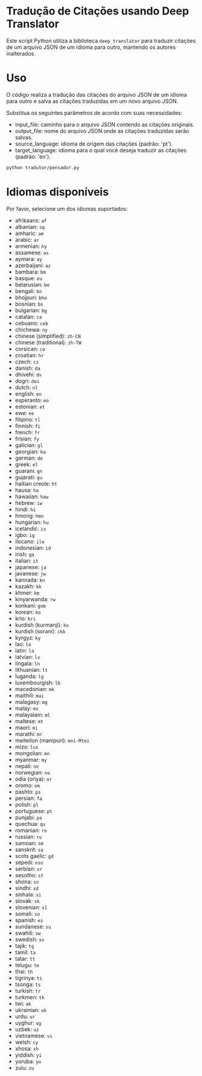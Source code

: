 # Tradução de Citações usando Deep Translator

Este script Python utiliza a biblioteca `deep_translator` para traduzir citações de um arquivo JSON de um idioma para outro, mantendo os autores inalterados.

# Uso

O código realiza a tradução das citações do arquivo JSON de um idioma para outro e salva as citações traduzidas em um novo arquivo JSON.

Substitua os seguintes parâmetros de acordo com suas necessidades:

-   input_file: caminho para o arquivo JSON contendo as citações originais.
-   output_file: nome do arquivo JSON onde as citações traduzidas serão salvas.
-   source_language: idioma de origem das citações (padrão: 'pt').
-   target_language: idioma para o qual você deseja traduzir as citações (padrão: 'en').

```bash
python tradutor/pensador.py
```

# Idiomas disponíveis

Por favor, selecione um dos idiomas suportados:

-   afrikaans: `af`
-   albanian: `sq`
-   amharic: `am`
-   arabic: `ar`
-   armenian: `hy`
-   assamese: `as`
-   aymara: `ay`
-   azerbaijani: `az`
-   bambara: `bm`
-   basque: `eu`
-   belarusian: `be`
-   bengali: `bn`
-   bhojpuri: `bho`
-   bosnian: `bs`
-   bulgarian: `bg`
-   catalan: `ca`
-   cebuano: `ceb`
-   chichewa: `ny`
-   chinese (simplified): `zh-CN`
-   chinese (traditional): `zh-TW`
-   corsican: `co`
-   croatian: `hr`
-   czech: `cs`
-   danish: `da`
-   dhivehi: `dv`
-   dogri: `doi`
-   dutch: `nl`
-   english: `en`
-   esperanto: `eo`
-   estonian: `et`
-   ewe: `ee`
-   filipino: `tl`
-   finnish: `fi`
-   french: `fr`
-   frisian: `fy`
-   galician: `gl`
-   georgian: `ka`
-   german: `de`
-   greek: `el`
-   guarani: `gn`
-   gujarati: `gu`
-   haitian creole: `ht`
-   hausa: `ha`
-   hawaiian: `haw`
-   hebrew: `iw`
-   hindi: `hi`
-   hmong: `hmn`
-   hungarian: `hu`
-   icelandic: `is`
-   igbo: `ig`
-   ilocano: `ilo`
-   indonesian: `id`
-   irish: `ga`
-   italian: `it`
-   japanese: `ja`
-   javanese: `jw`
-   kannada: `kn`
-   kazakh: `kk`
-   khmer: `km`
-   kinyarwanda: `rw`
-   konkani: `gom`
-   korean: `ko`
-   krio: `kri`
-   kurdish (kurmanji): `ku`
-   kurdish (sorani): `ckb`
-   kyrgyz: `ky`
-   lao: `lo`
-   latin: `la`
-   latvian: `lv`
-   lingala: `ln`
-   lithuanian: `lt`
-   luganda: `lg`
-   luxembourgish: `lb`
-   macedonian: `mk`
-   maithili: `mai`
-   malagasy: `mg`
-   malay: `ms`
-   malayalam: `ml`
-   maltese: `mt`
-   maori: `mi`
-   marathi: `mr`
-   meiteilon (manipuri): `mni-Mtei`
-   mizo: `lus`
-   mongolian: `mn`
-   myanmar: `my`
-   nepali: `ne`
-   norwegian: `no`
-   odia (oriya): `or`
-   oromo: `om`
-   pashto: `ps`
-   persian: `fa`
-   polish: `pl`
-   portuguese: `pt`
-   punjabi: `pa`
-   quechua: `qu`
-   romanian: `ro`
-   russian: `ru`
-   samoan: `sm`
-   sanskrit: `sa`
-   scots gaelic: `gd`
-   sepedi: `nso`
-   serbian: `sr`
-   sesotho: `st`
-   shona: `sn`
-   sindhi: `sd`
-   sinhala: `si`
-   slovak: `sk`
-   slovenian: `sl`
-   somali: `so`
-   spanish: `es`
-   sundanese: `su`
-   swahili: `sw`
-   swedish: `sv`
-   tajik: `tg`
-   tamil: `ta`
-   tatar: `tt`
-   telugu: `te`
-   thai: `th`
-   tigrinya: `ti`
-   tsonga: `ts`
-   turkish: `tr`
-   turkmen: `tk`
-   twi: `ak`
-   ukrainian: `uk`
-   urdu: `ur`
-   uyghur: `ug`
-   uzbek: `uz`
-   vietnamese: `vi`
-   welsh: `cy`
-   xhosa: `xh`
-   yiddish: `yi`
-   yoruba: `yo`
-   zulu: `zu`
